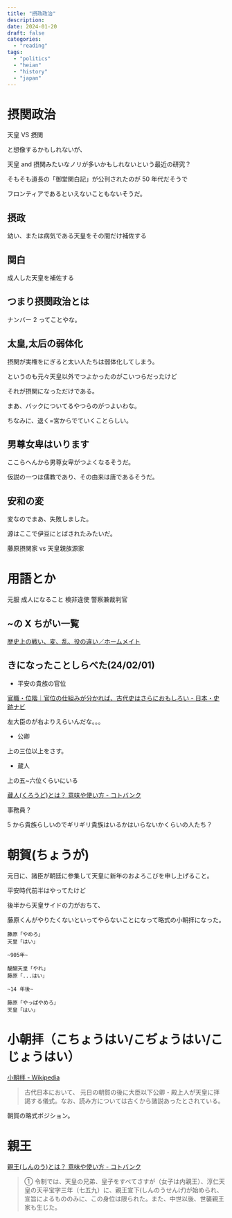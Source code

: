 ```yaml
---
title: "摂政政治"
description:
date: 2024-01-20
draft: false
categories:
  - "reading"
tags:
  - "politics"
  - "heian"
  - "history"
  - "japan"
---
```


# 摂関政治

天皇 VS 摂関

と想像するかもしれないが、

天皇 and 摂関みたいなノリが多いかもしれないという最近の研究？

そもそも道長の「御堂関白記」が公刊されたのが 50 年代だそうで

フロンティアであるといえないこともないそうだ。

## 摂政

幼い、または病気である天皇をその間だけ補佐する

## 関白

成人した天皇を補佐する

## つまり摂関政治とは

ナンバー 2 ってことやな。

## 太皇,太后の弱体化

摂関が実権をにぎると太い人たちは弱体化してしまう。

というのも元々天皇以外でつよかったのがこいつらだったけど

それが摂関になっただけである。

まあ、バックについてるやつらのがつよいわな。

ちなみに、退く=宮からでていくことらしい。

## 男尊女卑はいります

ここらへんから男尊女卑がつよくなるそうだ。

仮説の一つは儒教であり、その由来は唐であるそうだ。

## 安和の変

変なのでまあ、失敗しました。

源はここで伊豆にとばされたみたいだ。

藤原摂関家 vs 天皇親族源家

# 用語とか

元服 成人になること
検非違使 警察兼裁判官

## ~の X ちがい一覧

[歴史上の戦い、変、乱、役の違い／ホームメイト](https://www.touken-world.jp/tips/70211/#anchor03)

## きになったことしらべた(24/02/01)

- 平安の貴族の官位

[官職・位階｜官位の仕組みが分かれば、古代史はさらにおもしろい - 日本・史跡ナビ](https://shisekinavi.com/kanshoku_ikai/)

左大臣のが右よりえらいんだな。。。

- 公卿

上の三位以上をさす。

- 蔵人

上の五~六位くらいにいる

[蔵人(くろうど)とは？ 意味や使い方 - コトバンク](https://kotobank.jp/word/%E8%94%B5%E4%BA%BA-57800)

事務員？

5 から貴族らしいのでギリギリ貴族はいるかはいらないかくらいの人たち？

# 朝賀(ちょうが)

元日に、諸臣が朝廷に参集して天皇に新年のおよろこびを申し上げること。

平安時代前半はやってたけど

後半から天皇サイドの力がおちて、

藤原くんがやりたくないといってやらないことになって略式の小朝拝になった。

```
藤原「やめろ」
天皇「はい」

~905年~

醍醐天皇「やれ」
藤原「...はい」

~14 年後~

藤原「やっぱやめろ」
天皇「はい」
```

# 小朝拝（こちょうはい/こぢょうはい/こじょうはい）

[小朝拝 - Wikipedia](https://ja.wikipedia.org/wiki/%E5%B0%8F%E6%9C%9D%E6%8B%9D)

> 古代日本において、
> 元日の朝賀の後に大臣以下公卿・殿上人が天皇に拝謁する儀式。なお、読み方については古くから諸説あったとされている。

朝賀の略式ポジション。

# 親王

[親王(しんのう)とは？ 意味や使い方 - コトバンク](https://kotobank.jp/word/%E8%A6%AA%E7%8E%8B-82408)

> ① 令制では、天皇の兄弟、皇子をすべてさすが（女子は内親王）、淳仁天皇の天平宝字三年（七五九）に、親王宣下(しんのうせんげ)が始められ、
> 宣旨によるもののみに、この身位は限られた。また、中世以後、世襲親王家も生じた。
